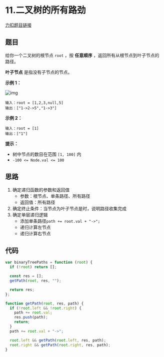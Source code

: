 # 11.二叉树的所有路劲

[力扣题目链接](https://leetcode.cn/problems/binary-tree-paths/)

## 题目

给你一个二叉树的根节点 `root` ，按 **任意顺序** ，返回所有从根节点到叶子节点的路径。

**叶子节点** 是指没有子节点的节点。

 

**示例 1：**

![img](https://assets.leetcode.com/uploads/2021/03/12/paths-tree.jpg)

```
输入：root = [1,2,3,null,5]
输出：["1->2->5","1->3"]
```

**示例 2：**

```
输入：root = [1]
输出：["1"]
```

 

**提示：**

- 树中节点的数目在范围 `[1, 100]` 内
- `-100 <= Node.val <= 100`

## 思路

1. 确定递归函数的参数和返回值
   - 参数：根节点、单条路径、所有路径
   - 返回值：所有路径
2. 确定终止条件：当节点为叶子节点是时，说明路径收集完成
3. 确定单层递归逻辑
   - 添加单条路径`path += root.val + "->";`
   - 递归计算左节点
   - 递归计算右节点

## 代码

~~~js
var binaryTreePaths = function (root) {
  if (!root) return [];

  const res = [];
  getPath(root, res, "");

  return res;
};

function getPath(root, res, path) {
  if (!root.left && !root.right) {
    path += root.val;
    res.push(path);
    return;
  }
  path += root.val + "->";

  root.left && getPath(root.left, res, path);
  root.right && getPath(root.right, res, path);
}
~~~

